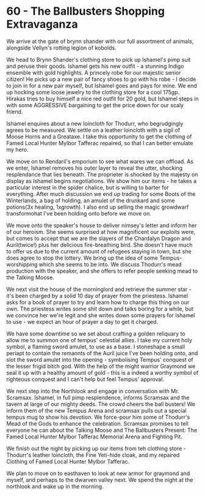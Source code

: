 # 60 - The Ballbusters Shopping Extravaganza

We arrive at the gate of brynn shander with our full assortment of animals, alongside Vellyn's rotting legion of kobolds.

We head to Brynn Shander's clothing store to pick up Ishamel's pimp suit and peruse their goods.  Ishamel gets his new outfit - a stunning Indigo ensemble with gold highlights.  A princely robe for our majestic senior citizen!  He picks up a new pair of fancy shoes to go with his robe - I decide to join in for a new pair myself, but Ishamel goes and pays for mine.  We end up hocking some loose jewelry to the clothing store for a cool 175gp.  Hirakas tries to buy himself a nice red outfit for 20 gold, but Ishamel steps in with some AGGRESSIVE bargaining to get the price down for our scaly friend.

Ishamel enquires about a new loincloth for Thodurr, who begrudgingly agrees to be measured.  We settle on a leather loincloth with a sigil of Moose Horns and a Greataxe.  I take this opportunity to get the clothing of Famed Local Hunter Mylbor Tafferac repaired, so that I can better emulate my hero.

We move on to Rendaril's emporium to see what wares we can offload.  As we enter, Ishamel removes his outer layer to reveal the utter, shocking resplendance that lies beneath.  The proprieter is shocked by the majesty on display as Ishamel begins negotiations.  We show him our items - he takes a particular interest in the spider chalice, but is willing to barter for everything.  After much discussion we end up trading for some Boots of the Winterlands, a bag of holding, an amulet of the drunkard and some potions(3x healing, 1xgrowth).  I also end up selling the magic growdwarf transformohat I've been holding onto before we move on.

We move onto the speaker's house to deliver nimsey's letter and inform her of our heroism.  She seems surprised at how magnificent our exploits were, but comes to accept that we are the slayers of the Chardalyn Dragon and Auril(twice!) plus her delicious fire-breathing bird.  She doesn't have much to offer us due to the current amount of refugees staying in town, but she does agree to stop the lottery.  We bring up the idea of some Tempus-worshipping which she seems to be into.  We discuss Thodurr's mead production with the speaker, and she offers to refer people seeking mead to the Talking Moose.

We next visit the house of the morninglord and retrieve the summer star - it's been charged by a solid 10 day of prayer from the priestess.  Ishamel asks for a book of prayer to try and learn how to charge this thing on our own.  The priestess writes some shit down and talks boring for a while, but we convince her we're legit and she writes down some prayers for Ishamel to use - we expect an hour of prayer a day to get it charged.

We have some downtime so we set about crafting a golden reliquary to allow me to summon one of tempus' celestial allies.  I take my current holy symbol, a flaming sword amulet, to use as a base.  I stoneshape a small periapt to contain the remannts of the Auril juice I've been holding onto, and slot the sword amulet into the opening - symbolising Tempus' conquest of the lesser frigid bitch god.  With the help of the might warrior Graymond we seal it up with a healthy amount of gold - this is a indeed a worthy symbol of righteous conquest and I can't help but feel Tempus' approval.

We next step into the Northlook and engage in conversation with Mr. Scramsax.  Ishamel, in full pimp resplendence, informs Scramsax and the tavern at large of our mighty deeds.  The crowd cheers the ball busters!  We inform them of the new Tempus Arena and scramsax pulls out a special tempus mug to show his devotion.  We force-pour him some of Thodurr's Mead of the Gods to enhance the celebration.  Scramsax promises to tell everyone he can about the Talking Moose and The Ballbusters Present: The Famed Local Hunter Mylbor Tafferac Memorial Arena and Fighting Pit.

We finish out the night by picking up our items from teh clothing store - Thodurr's leather loincloth, the Fine Yeti-hide cloak, and my repaired Clothing of Famed Local Hunter Mylbor Tafferac.

We plan to move on to easthaven to look at new armor for graymond and myself, and perhaps to the dwarven valley next.  We spend the night at the northlook and wake up in the morning.
